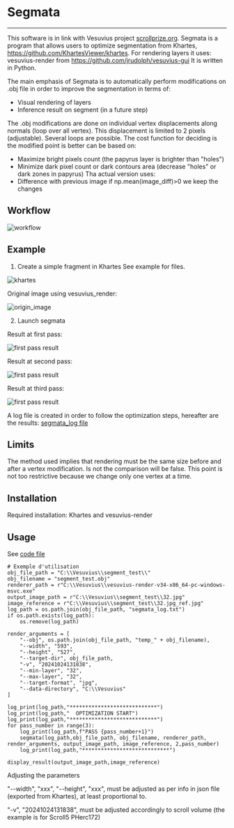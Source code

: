 # Segmata
------------------------
This software is in link with Vesuvius project [scrollprize.org](https://scrollprize.org/).
Segmata is a program that allows users to optimize segmentation from Khartes, https://github.com/KhartesViewer/khartes.
For rendering layers it uses: vesuvius-render from https://github.com/jrudolph/vesuvius-gui
It is written in Python.

The main emphasis of Segmata is to automatically perform modifications on .obj file in order to improve the segmentation in terms of:
- Visual rendering of layers
- Inference result on segment (in a future step)

The .obj modifications are done on individual vertex displacements along normals (loop over all vertex). This displacement is limited to 2 pixels (adjustable).
Several loops are possible.
The cost function for deciding is the modified point is better can be based on:
- Maximize bright pixels count (the papyrus layer is brighter than "holes")
- Minimize dark pixel count or dark contours area (decrease "holes" or dark zones in papyrus)
Tha actual version uses:
- Difference with previous image if np.mean(image_diff)>0 we keep the changes

## Workflow

![workflow](images/segmata_workflow.jpg)


## Example
1. Create a simple fragment in Khartes
See example for files.

![khartes](example/khartes_view.jpg)


Original image using vesuvius_render:

![origin_image](example/32.jpg_originale.jpg)

2. Launch segmata

Result at first pass:

![first pass result](example/32.jpg_pass1.jpg)

Result at second pass:

![first pass result](example/32.jpg_pass2.jpg)

Result at third pass:

![first pass result](example/32.jpg_pass3.jpg)

A log file is created in order to follow the optimization steps, hereafter are the results:
[segmata_log file](example/segmata_log.txt)

## Limits

The method used implies that rendering must be the same size before and after a vertex modification.
Is not the comparison will be false.
This point is not too restrictive because we change only one vertex at a time.


## Installation

Required installation: Khartes and vesuvius-render

## Usage
See [code file](code/optimizer_4.py)
```
# Exemple d'utilisation
obj_file_path = "C:\\Vesuvius\\segment_test\\"
obj_filename = "segment_test.obj"
renderer_path = r"C:\\Vesuvius\\vesuvius-render-v34-x86_64-pc-windows-msvc.exe"
output_image_path = r"C:\\Vesuvius\\segment_test\\32.jpg"
image_reference = r"C:\\Vesuvius\\segment_test\\32.jpg_ref.jpg"
log_path = os.path.join(obj_file_path, "segmata_log.txt")
if os.path.exists(log_path):
    os.remove(log_path)

render_arguments = [
    "--obj", os.path.join(obj_file_path, "temp_" + obj_filename),
    "--width", "593",
    "--height", "527",
    "--target-dir", obj_file_path,
    "-v", "20241024131838",
    "--min-layer", "32",
    "--max-layer", "32",
    "--target-format", "jpg",
    "--data-directory", "C:\\Vesuvius"
]

log_print(log_path,"****************************")
log_print(log_path,"  OPTIMIZATION START")
log_print(log_path,"****************************")
for pass_number in range(3):
    log_print(log_path,f"PASS {pass_number+1}")
    segmata(log_path,obj_file_path, obj_filename, renderer_path, render_arguments, output_image_path, image_reference, 2,pass_number)
    log_print(log_path,"****************************")

display_result(output_image_path,image_reference)
```

Adjusting the parameters

"--width", "xxx", "--height", "xxx", must be adjusted as per info in json file (exported from Khartes), at least proportional to.

"-v", "20241024131838", must be adjusted accordingly to scroll volume (the example is for Scroll5 PHerc172)
